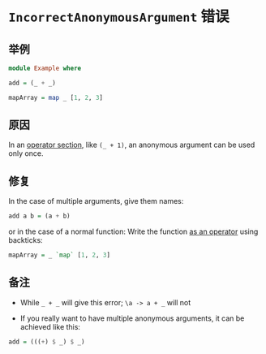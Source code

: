 # `IncorrectAnonymousArgument` 错误

## 举例

```purescript
module Example where

add = (_ + _)

mapArray = map _ [1, 2, 3]
```

## 原因

In an [operator section](https://github.com/purescript/documentation/blob/fc4a9db4b128aa3331e5f990cb1860e59077af31/language/Syntax.md#operator-sections), like `(_ + 1)`, an anonymous argument can be used only once.


## 修复

In the case of multiple arguments, give them names:
```purescript
add a b = (a + b)
```
or in the case of a normal function: Write the function [as an operator](https://github.com/purescript/documentation/blob/fc4a9db4b128aa3331e5f990cb1860e59077af31/language/Syntax.md#functions-as-operators) using backticks:
```purescript
mapArray = _ `map` [1, 2, 3]
```


## 备注

- While `_ + _` will give this error; `\a -> a + _` will not

- If you really want to have multiple anonymous arguments, it can be achieved like this:
```purescript
add = (((+) $ _) $ _)
```
